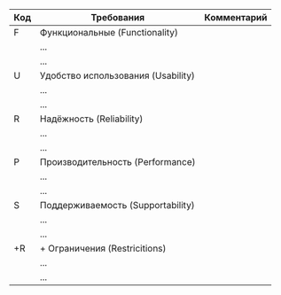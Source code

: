 | Код | Требования                         | Комментарий  |
|-----|------------------------------------|--------------|
| F   | Функциональные (Functionality)     |              |
|     | ...                                |              |
|     | ...                                |              |
| U   | Удобство использования (Usability) |              |
|     | ...                                |              |
|     | ...                                |              |
| R   | Надёжность (Reliability)           |              |
|     | ...                                |              |
|     | ...                                |              |
| P   | Производительность (Performance)   |              |
|     | ...                                |              |
|     | ...                                |              |
| S   | Поддерживаемость (Supportability)  |              |
|     | ...                                |              |
|     | ...                                |              |
| +R  | + Ограничения (Restricitions)      |              |
|     | ...                                |              |
|     | ...                                |              |
